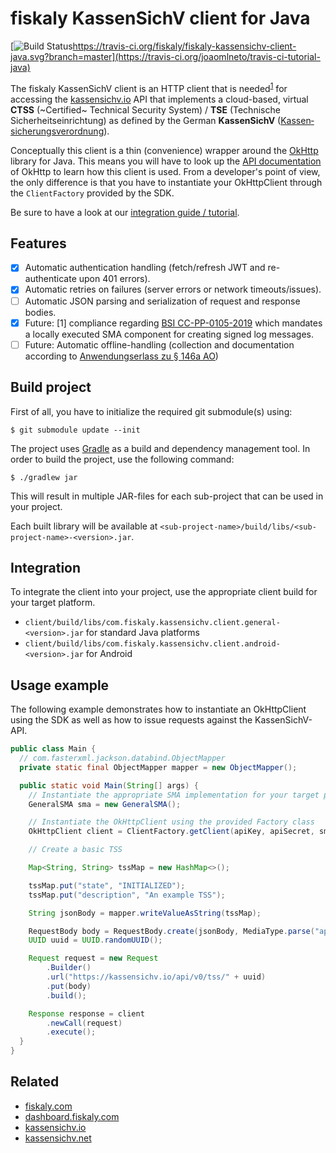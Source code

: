# fiskaly KassenSichV client for Java

[![Build Status]()https://travis-ci.org/fiskaly/fiskaly-kassensichv-client-java.svg?branch=master](https://travis-ci.org/joaomlneto/travis-ci-tutorial-java)

The fiskaly KassenSichV client is an HTTP client that is needed<sup>[1](#fn1)</sup> for accessing the [kassensichv.io](https://kassensichv.io) API that implements a cloud-based, virtual **CTSS** (~Certified~ Technical Security System) / **TSE** (Technische Sicherheitseinrichtung) as defined by the German **KassenSichV** ([Kassen­sich­er­ungsver­ord­nung](https://www.bundesfinanzministerium.de/Content/DE/Downloads/Gesetze/2017-10-06-KassenSichV.pdf)).

Conceptually this client is a thin (convenience) wrapper around the [OkHttp](https://square.github.io/okhttp)
library for Java. This means you will have to look up the
[API documentation](https://square.github.io/okhttp/) of OkHttp to learn 
how this client is used. From a developer's point of view, the only difference
is that you have to instantiate your OkHttpClient through the ```ClientFactory``` provided by the SDK.

Be sure to have a look at our [integration guide / tutorial](https://github.com/fiskaly/fiskaly-kassensichv-client-java/blob/master/tutorial.md).

## Features

- [X] Automatic authentication handling (fetch/refresh JWT and re-authenticate upon 401 errors).
- [X] Automatic retries on failures (server errors or network timeouts/issues).
- [ ] Automatic JSON parsing and serialization of request and response bodies.
- [X] Future: [<a name="fn1">1</a>] compliance regarding [BSI CC-PP-0105-2019](https://www.bsi.bund.de/SharedDocs/Downloads/DE/BSI/Zertifizierung/Reporte/ReportePP/pp0105b_pdf.pdf?__blob=publicationFile&v=7) which mandates a locally executed SMA component for creating signed log messages. 
- [ ] Future: Automatic offline-handling (collection and documentation according to [Anwendungserlass zu § 146a AO](https://www.bundesfinanzministerium.de/Content/DE/Downloads/BMF_Schreiben/Weitere_Steuerthemen/Abgabenordnung/AO-Anwendungserlass/2019-06-17-einfuehrung-paragraf-146a-AO-anwendungserlass-zu-paragraf-146a-AO.pdf?__blob=publicationFile&v=1))

## Build project

First of all, you have to initialize the required git submodule(s) using:

```
$ git submodule update --init
```

The project uses [Gradle](https://gradle.org/) as a build and dependency management tool.
In order to build the project, use the following command:

```
$ ./gradlew jar
```

This will result in multiple JAR-files for each sub-project that can be used in your project.

Each built library will be available at ```<sub-project-name>/build/libs/<sub-project-name>-<version>.jar```.


## Integration

To integrate the client into your project, use the appropriate client build for your target platform.

* `client/build/libs/com.fiskaly.kassensichv.client.general-<version>.jar` for standard Java platforms
* `client/build/libs/com.fiskaly.kassensichv.client.android-<version>.jar` for Android

## Usage example

The following example demonstrates how to instantiate an OkHttpClient using the SDK
as well as how to issue requests against the KassenSichV-API.

```java
public class Main {
  // com.fasterxml.jackson.databind.ObjectMapper
  private static final ObjectMapper mapper = new ObjectMapper(); 

  public static void Main(String[] args) {
    // Instantiate the appropriate SMA implementation for your target platform
    GeneralSMA sma = new GeneralSMA();

    // Instantiate the OkHttpClient using the provided Factory class
    OkHttpClient client = ClientFactory.getClient(apiKey, apiSecret, sma);

    // Create a basic TSS

    Map<String, String> tssMap = new HashMap<>();

    tssMap.put("state", "INITIALIZED");
    tssMap.put("description", "An example TSS");

    String jsonBody = mapper.writeValueAsString(tssMap);

    RequestBody body = RequestBody.create(jsonBody, MediaType.parse("application/json"));
    UUID uuid = UUID.randomUUID();

    Request request = new Request
        .Builder()
        .url("https://kassensichv.io/api/v0/tss/" + uuid)
        .put(body)
        .build();

    Response response = client
        .newCall(request)
        .execute();
  }
}
```

## Related

- [fiskaly.com](https://fiskaly.com)
- [dashboard.fiskaly.com](https://dashboard.fiskaly.com)
- [kassensichv.io](https://kassensichv.io)
- [kassensichv.net](https://kassensichv.net)
